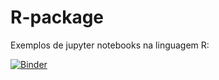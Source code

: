 # R-package
Exemplos de jupyter notebooks na linguagem R:

[![Binder](https://mybinder.org/badge_logo.svg)](https://mybinder.org/v2/gh/odairjosebellini/R-package/HEAD)
